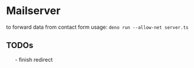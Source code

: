 # Mailserver
to forward data from contact form
usage: `deno run --allow-net server.ts`

TODOs
-----

<ul>
- finish redirect
</ul>

